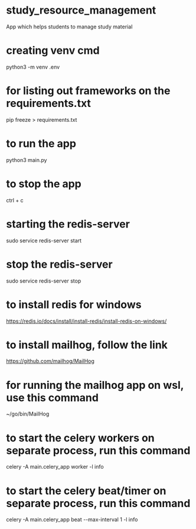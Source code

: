 # study_resource_management
App which helps students to manage study material

# creating venv cmd
python3 -m venv .env

# for listing out frameworks on the requirements.txt
pip freeze > requirements.txt

# to run the app
python3 main.py
# to stop the app
ctrl + c

# starting the redis-server
sudo service redis-server start

# stop the redis-server
sudo service redis-server stop

# to install redis for windows
https://redis.io/docs/install/install-redis/install-redis-on-windows/

# to install mailhog, follow the link
https://github.com/mailhog/MailHog

# for running the mailhog app on wsl, use this command
~/go/bin/MailHog

# to start the celery workers on separate process, run this command
celery -A main.celery_app worker -l info

# to start the celery beat/timer on separate process, run this command
celery -A main.celery_app beat --max-interval 1 -l info